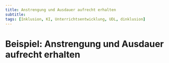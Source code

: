 ```yaml
---
title: Anstrengung und Ausdauer aufrecht erhalten
subtitle: 
tags: [Inklusion, KI, Unterrichtsentwicklung, UDL, dinklusion]
---
```


# Beispiel: Anstrengung und Ausdauer aufrecht erhalten